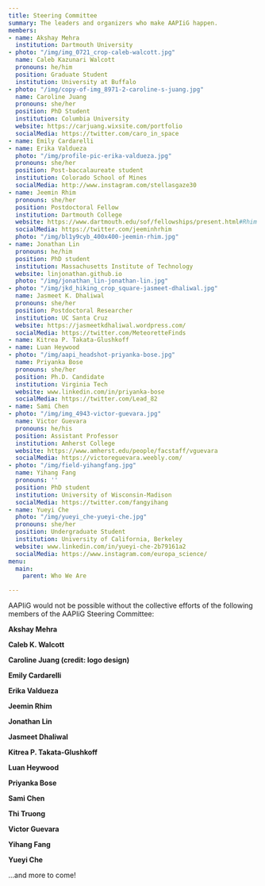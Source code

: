 ```yaml
---
title: Steering Committee
summary: The leaders and organizers who make AAPIiG happen.
members:
- name: Akshay Mehra
  institution: Dartmouth University
- photo: "/img/img_0721_crop-caleb-walcott.jpg"
  name: Caleb Kazunari Walcott
  pronouns: he/him
  position: Graduate Student
  institution: University at Buffalo
- photo: "/img/copy-of-img_8971-2-caroline-s-juang.jpg"
  name: Caroline Juang
  pronouns: she/her
  position: PhD Student
  institution: Columbia University
  website: https://carjuang.wixsite.com/portfolio
  socialMedia: https://twitter.com/caro_in_space
- name: Emily Cardarelli
- name: Erika Valdueza
  photo: "/img/profile-pic-erika-valdueza.jpg"
  pronouns: she/her
  position: Post-baccalaureate student
  institution: Colorado School of Mines
  socialMedia: http://www.instagram.com/stellasgaze30
- name: Jeemin Rhim
  pronouns: she/her
  position: Postdoctoral Fellow
  institution: Dartmouth College
  website: https://www.dartmouth.edu/sof/fellowships/present.html#Rhim
  socialMedia: https://twitter.com/jeeminhrhim
  photo: "/img/bl1y9cyb_400x400-jeemin-rhim.jpg"
- name: Jonathan Lin
  pronouns: he/him
  position: PhD student
  institution: Massachusetts Institute of Technology
  website: linjonathan.github.io
  photo: "/img/jonathan_lin-jonathan-lin.jpg"
- photo: "/img/jkd_hiking_crop_square-jasmeet-dhaliwal.jpg"
  name: Jasmeet K. Dhaliwal
  pronouns: she/her
  position: Postdoctoral Researcher
  institution: UC Santa Cruz
  website: https://jasmeetkdhaliwal.wordpress.com/
  socialMedia: https://twitter.com/MeteoretteFinds
- name: Kitrea P. Takata-Glushkoff
- name: Luan Heywood
- photo: "/img/aapi_headshot-priyanka-bose.jpg"
  name: Priyanka Bose
  pronouns: she/her
  position: Ph.D. Candidate
  institution: Virginia Tech
  website: www.linkedin.com/in/priyanka-bose
  socialMedia: https://twitter.com/Lead_82
- name: Sami Chen
- photo: "/img/img_4943-victor-guevara.jpg"
  name: Victor Guevara
  pronouns: he/his
  position: Assistant Professor
  institution: Amherst College
  website: https://www.amherst.edu/people/facstaff/vguevara
  socialMedia: https://victoreguevara.weebly.com/
- photo: "/img/field-yihangfang.jpg"
  name: Yihang Fang
  pronouns: ''
  position: PhD student
  institution: University of Wisconsin-Madison
  socialMedia: https://twitter.com/fangyihang
- name: Yueyi Che
  photo: "/img/yueyi_che-yueyi-che.jpg"
  pronouns: she/her
  position: Undergraduate Student
  institution: University of California, Berkeley
  website: www.linkedin.com/in/yueyi-che-2b79161a2
  socialMedia: https://www.instagram.com/europa_science/
menu:
  main:
    parent: Who We Are

---
```

AAPIiG would not be possible without the collective efforts of the following members of the AAPIiG Steering Committee:

**Akshay Mehra**

**Caleb K. Walcott**

**Caroline Juang (credit: logo design)**

**Emily Cardarelli**

**Erika Valdueza**

**Jeemin Rhim**

**Jonathan Lin**

**Jasmeet Dhaliwal**

**Kitrea P. Takata-Glushkoff**

**Luan Heywood**

**Priyanka Bose**

**Sami Chen**

**Thi Truong**

**Victor Guevara**

**Yihang Fang**

**Yueyi Che**

...and more to come!